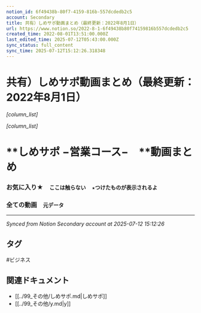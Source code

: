 ```yaml
---
notion_id: 6f49438b-80f7-4159-816b-557dcdedb2c5
account: Secondary
title: 共有）しめサポ動画まとめ（最終更新：2022年8月1日）
url: https://www.notion.so/2022-8-1-6f49438b80f74159816b557dcdedb2c5
created_time: 2022-08-01T13:51:00.000Z
last_edited_time: 2025-07-12T05:43:00.000Z
sync_status: full_content
sync_time: 2025-07-12T15:12:26.318348
---
```


# 共有）しめサポ動画まとめ（最終更新：2022年8月1日）

*[column_list]*

*[column_list]*

# **しめサポ −営業コース−　**動画まとめ

### お気に入り★　`ここは触らない`　`★つけたものが表示されるよ`

### 全ての動画　`元データ`


---

*Synced from Notion Secondary account at 2025-07-12 15:12:26*


## タグ

#ビジネス 

## 関連ドキュメント

- [[../99_その他/しめサポ.md|しめサポ]]
- [[../99_その他/y.md|y]]
